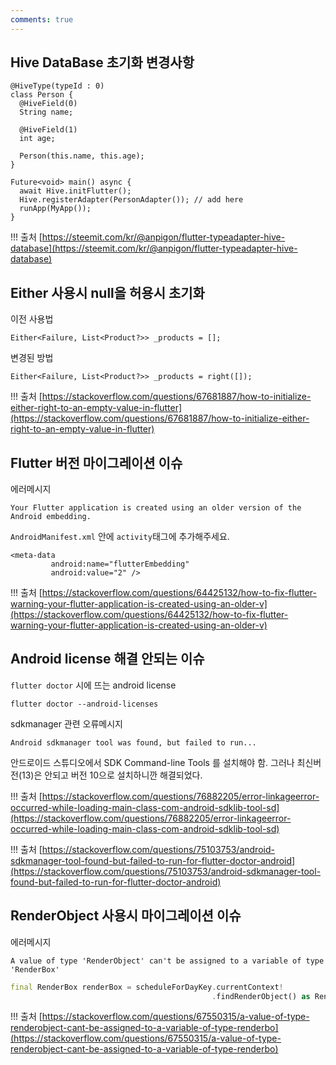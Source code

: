```yaml
---
comments: true
---
```


## Hive DataBase 초기화 변경사항

```
@HiveType(typeId : 0)
class Person {
  @HiveField(0)
  String name;

  @HiveField(1)
  int age;
  
  Person(this.name, this.age);
}
```

```
Future<void> main() async {
  await Hive.initFlutter();
  Hive.registerAdapter(PersonAdapter()); // add here
  runApp(MyApp());
}
```

!!! 출처
    [https://steemit.com/kr/@anpigon/flutter-typeadapter-hive-database](https://steemit.com/kr/@anpigon/flutter-typeadapter-hive-database)

## Either 사용시 null을 허용시 초기화

이전 사용법
```
Either<Failure, List<Product?>> _products = [];
```

변경된 방법
```
Either<Failure, List<Product?>> _products = right([]);
```

!!! 출처
    [https://stackoverflow.com/questions/67681887/how-to-initialize-either-right-to-an-empty-value-in-flutter](https://stackoverflow.com/questions/67681887/how-to-initialize-either-right-to-an-empty-value-in-flutter)

## Flutter 버전 마이그레이션 이슈

에러메시지
```
Your Flutter application is created using an older version of the Android embedding.
```

`AndroidManifest.xml` 안에 `activity`태그에 추가해주세요.
```
<meta-data
         android:name="flutterEmbedding"
         android:value="2" />
```

!!! 출처
    [https://stackoverflow.com/questions/64425132/how-to-fix-flutter-warning-your-flutter-application-is-created-using-an-older-v](https://stackoverflow.com/questions/64425132/how-to-fix-flutter-warning-your-flutter-application-is-created-using-an-older-v)


## Android license 해결 안되는 이슈

`flutter doctor` 시에 뜨는 android license
```
flutter doctor --android-licenses
```

sdkmanager 관련 오류메시지
```
Android sdkmanager tool was found, but failed to run...
```

안드로이드 스튜디오에서 SDK Command-line Tools 를 설치해야 함.
그러나 최신버전(13)은 안되고 버전 10으로 설치하니깐 해결되었다.

!!! 출처
    [https://stackoverflow.com/questions/76882205/error-linkageerror-occurred-while-loading-main-class-com-android-sdklib-tool-sd](https://stackoverflow.com/questions/76882205/error-linkageerror-occurred-while-loading-main-class-com-android-sdklib-tool-sd)

!!! 출처
    [https://stackoverflow.com/questions/75103753/android-sdkmanager-tool-found-but-failed-to-run-for-flutter-doctor-android](https://stackoverflow.com/questions/75103753/android-sdkmanager-tool-found-but-failed-to-run-for-flutter-doctor-android)

## RenderObject 사용시 마이그레이션 이슈

에러메시지
```
A value of type 'RenderObject' can't be assigned to a variable of type 'RenderBox'
```

```dart
final RenderBox renderBox = scheduleForDayKey.currentContext!
                                             .findRenderObject() as RenderBox;
```

!!! 출처
    [https://stackoverflow.com/questions/67550315/a-value-of-type-renderobject-cant-be-assigned-to-a-variable-of-type-renderbo](https://stackoverflow.com/questions/67550315/a-value-of-type-renderobject-cant-be-assigned-to-a-variable-of-type-renderbo)